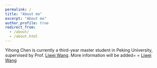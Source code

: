 ```yaml
---
permalink: /
title: "About me"
excerpt: "About me"
author_profile: true
redirect_from: 
  - /about/
  - /about.html
---
```


Yihong Chen is currently a third-year master student in Peking University, supervised by Prof.  [Liwei Wang](http://www.liweiwang-pku.com/). More information will be added= = <span style="color:black;">[Liwei Wang](http://www.liweiwang-pku.com/)</span>

